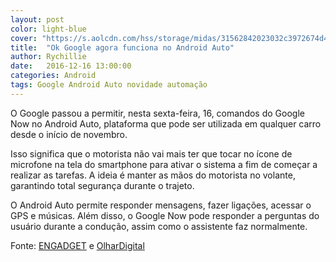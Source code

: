 ```yaml
---
layout: post
color: light-blue
cover: "https://s.aolcdn.com/hss/storage/midas/31562842023032c3972674d4b20d74e0/204713959/androidauto-ed.jpg"
title:  "Ok Google agora funciona no Android Auto"
author: Rychillie
date:   2016-12-16 13:00:00
categories: Android
tags: Google Android Auto novidade automação
---
```

O Google passou a permitir, nesta sexta-feira, 16, comandos do Google Now no Android Auto, plataforma que pode ser utilizada em qualquer carro desde o início de novembro.

Isso significa que o motorista não vai mais ter que tocar no ícone de microfone na tela do smartphone para ativar o sistema a fim de começar a realizar as tarefas. A ideia é manter as mãos do motorista no volante, garantindo total segurança durante o trajeto.

O Android Auto permite responder mensagens, fazer ligações, acessar o GPS e músicas. Além disso, o Google Now pode responder a perguntas do usuário durante a condução, assim como o assistente faz normalmente.

Fonte: <a href="https://www.engadget.com/2016/12/16/ok-google-now-works-in-android-auto/">ENGADGET</a> e <a href="http://olhardigital.uol.com.br/noticia/-ok-google-agora-funciona-no-android-auto/64723">OlharDigital</a>

<script async src="//pagead2.googlesyndication.com/pagead/js/adsbygoogle.js"></script>
<!-- Final_texto_okgnow -->
<ins class="adsbygoogle"
     style="display:block"
     data-ad-client="ca-pub-7837358846130941"
     data-ad-slot="9265933715"
     data-ad-format="auto"></ins>
<script>
(adsbygoogle = window.adsbygoogle || []).push({});
</script>
